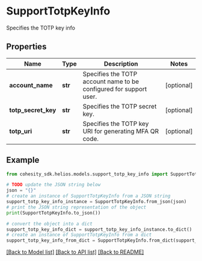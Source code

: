 # SupportTotpKeyInfo

Specifies the TOTP key info

## Properties

Name | Type | Description | Notes
------------ | ------------- | ------------- | -------------
**account_name** | **str** | Specifies the TOTP account name to be configured for support user. | [optional] 
**totp_secret_key** | **str** | Specifies the TOTP secret key. | [optional] 
**totp_uri** | **str** | Specifies the TOTP key URI for generating MFA QR code. | [optional] 

## Example

```python
from cohesity_sdk.helios.models.support_totp_key_info import SupportTotpKeyInfo

# TODO update the JSON string below
json = "{}"
# create an instance of SupportTotpKeyInfo from a JSON string
support_totp_key_info_instance = SupportTotpKeyInfo.from_json(json)
# print the JSON string representation of the object
print(SupportTotpKeyInfo.to_json())

# convert the object into a dict
support_totp_key_info_dict = support_totp_key_info_instance.to_dict()
# create an instance of SupportTotpKeyInfo from a dict
support_totp_key_info_from_dict = SupportTotpKeyInfo.from_dict(support_totp_key_info_dict)
```
[[Back to Model list]](../README.md#documentation-for-models) [[Back to API list]](../README.md#documentation-for-api-endpoints) [[Back to README]](../README.md)


